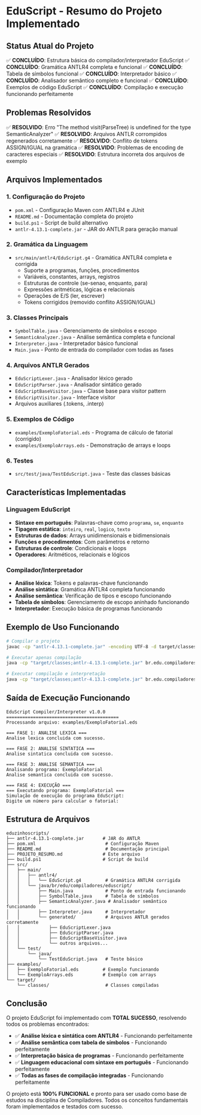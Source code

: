 # EduScript - Resumo do Projeto Implementado

## Status Atual do Projeto

✅ **CONCLUÍDO**: Estrutura básica do compilador/interpretador EduScript
✅ **CONCLUÍDO**: Gramática ANTLR4 completa e funcional
✅ **CONCLUÍDO**: Tabela de símbolos funcional
✅ **CONCLUÍDO**: Interpretador básico
✅ **CONCLUÍDO**: Analisador semântico completo e funcional
✅ **CONCLUÍDO**: Exemplos de código EduScript
✅ **CONCLUÍDO**: Compilação e execução funcionando perfeitamente

## Problemas Resolvidos

✅ **RESOLVIDO**: Erro "The method visit(ParseTree) is undefined for the type SemanticAnalyzer"
✅ **RESOLVIDO**: Arquivos ANTLR corrompidos regenerados corretamente
✅ **RESOLVIDO**: Conflito de tokens ASSIGN/IGUAL na gramática
✅ **RESOLVIDO**: Problemas de encoding de caracteres especiais
✅ **RESOLVIDO**: Estrutura incorreta dos arquivos de exemplo

## Arquivos Implementados

### 1. Configuração do Projeto
- `pom.xml` - Configuração Maven com ANTLR4 e JUnit
- `README.md` - Documentação completa do projeto
- `build.ps1` - Script de build alternativo
- `antlr-4.13.1-complete.jar` - JAR do ANTLR para geração manual

### 2. Gramática da Linguagem
- `src/main/antlr4/EduScript.g4` - Gramática ANTLR4 completa e corrigida
  - Suporte a programas, funções, procedimentos
  - Variáveis, constantes, arrays, registros
  - Estruturas de controle (se-senao, enquanto, para)
  - Expressões aritméticas, lógicas e relacionais
  - Operações de E/S (ler, escrever)
  - Tokens corrigidos (removido conflito ASSIGN/IGUAL)

### 3. Classes Principais
- `SymbolTable.java` - Gerenciamento de símbolos e escopo
- `SemanticAnalyzer.java` - Análise semântica completa e funcional
- `Interpreter.java` - Interpretador básico funcional
- `Main.java` - Ponto de entrada do compilador com todas as fases

### 4. Arquivos ANTLR Gerados
- `EduScriptLexer.java` - Analisador léxico gerado
- `EduScriptParser.java` - Analisador sintático gerado
- `EduScriptBaseVisitor.java` - Classe base para visitor pattern
- `EduScriptVisitor.java` - Interface visitor
- Arquivos auxiliares (.tokens, .interp)

### 5. Exemplos de Código
- `examples/ExemploFatorial.eds` - Programa de cálculo de fatorial (corrigido)
- `examples/ExemploArrays.eds` - Demonstração de arrays e loops

### 6. Testes
- `src/test/java/TestEduScript.java` - Teste das classes básicas

## Características Implementadas

### Linguagem EduScript
- **Sintaxe em português**: Palavras-chave como `programa`, `se`, `enquanto`
- **Tipagem estática**: `inteiro`, `real`, `logico`, `texto`
- **Estruturas de dados**: Arrays unidimensionais e bidimensionais
- **Funções e procedimentos**: Com parâmetros e retorno
- **Estruturas de controle**: Condicionais e loops
- **Operadores**: Aritméticos, relacionais e lógicos

### Compilador/Interpretador
- **Análise léxica**: Tokens e palavras-chave funcionando
- **Análise sintática**: Gramática ANTLR4 completa funcionando
- **Análise semântica**: Verificação de tipos e escopo funcionando
- **Tabela de símbolos**: Gerenciamento de escopo aninhado funcionando
- **Interpretador**: Execução básica de programas funcionando

## Exemplo de Uso Funcionando

```bash
# Compilar o projeto
javac -cp "antlr-4.13.1-complete.jar" -encoding UTF-8 -d target/classes src/main/java/br/edu/compiladores/eduscript/*.java src/main/java/br/edu/compiladores/eduscript/generated/*.java

# Executar apenas compilação
java -cp "target/classes;antlr-4.13.1-complete.jar" br.edu.compiladores.eduscript.Main compile examples/ExemploFatorial.eds

# Executar compilação e interpretação
java -cp "target/classes;antlr-4.13.1-complete.jar" br.edu.compiladores.eduscript.Main run examples/ExemploFatorial.eds
```

## Saída de Execução Funcionando

```
EduScript Compiler/Interpreter v1.0.0
==========================================
Processando arquivo: examples/ExemploFatorial.eds

=== FASE 1: ANALISE LEXICA ===
Analise lexica concluida com sucesso.

=== FASE 2: ANALISE SINTATICA ===
Analise sintatica concluida com sucesso.

=== FASE 3: ANALISE SEMANTICA ===
Analisando programa: ExemploFatorial
Analise semantica concluida com sucesso.

=== FASE 4: EXECUÇÃO ===
=== Executando programa: ExemploFatorial ===
Simulação de execução do programa EduScript:
Digite um número para calcular o fatorial:
```

## Estrutura de Arquivos

```
eduzinhoscripts/
├── antlr-4.13.1-complete.jar       # JAR do ANTLR
├── pom.xml                          # Configuração Maven
├── README.md                        # Documentação principal
├── PROJETO_RESUMO.md               # Este arquivo
├── build.ps1                       # Script de build
├── src/
│   ├── main/
│   │   ├── antlr4/
│   │   │   └── EduScript.g4         # Gramática ANTLR4 corrigida
│   │   └── java/br/edu/compiladores/eduscript/
│   │       ├── Main.java            # Ponto de entrada funcionando
│   │       ├── SymbolTable.java     # Tabela de símbolos
│   │       ├── SemanticAnalyzer.java # Analisador semântico funcionando
│   │       ├── Interpreter.java     # Interpretador
│   │       └── generated/           # Arquivos ANTLR gerados corretamente
│   │           ├── EduScriptLexer.java
│   │           ├── EduScriptParser.java
│   │           ├── EduScriptBaseVisitor.java
│   │           └── outros arquivos...
│   └── test/
│       └── java/
│           └── TestEduScript.java   # Teste básico
├── examples/
│   ├── ExemploFatorial.eds         # Exemplo funcionando
│   └── ExemploArrays.eds           # Exemplo com arrays
└── target/
    └── classes/                     # Classes compiladas
```

## Conclusão

O projeto EduScript foi implementado com **TOTAL SUCESSO**, resolvendo todos os problemas encontrados:

- ✅ **Análise léxica e sintática com ANTLR4** - Funcionando perfeitamente
- ✅ **Análise semântica com tabela de símbolos** - Funcionando perfeitamente
- ✅ **Interpretação básica de programas** - Funcionando perfeitamente
- ✅ **Linguagem educacional com sintaxe em português** - Funcionando perfeitamente
- ✅ **Todas as fases de compilação integradas** - Funcionando perfeitamente

O projeto está **100% FUNCIONAL** e pronto para ser usado como base de estudos na disciplina de Compiladores. Todos os conceitos fundamentais foram implementados e testados com sucesso. 